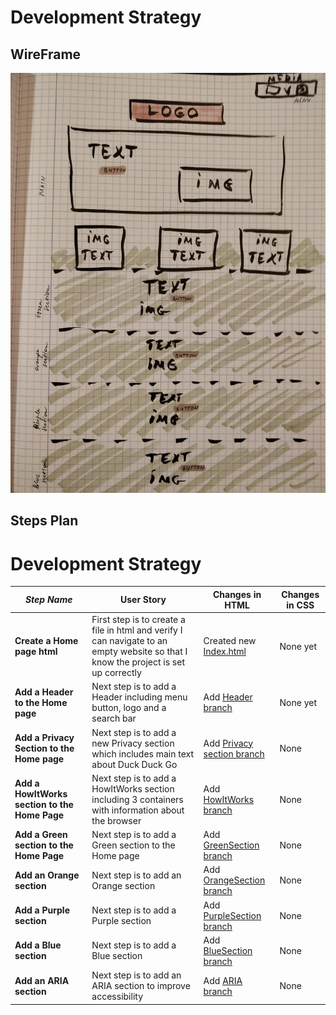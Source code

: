 # Development Strategy

## WireFrame

![WireFrame](https://raw.githubusercontent.com/ShtankoDaria/duck-duck-clone/master/wireframe.jpg)

## Steps Plan

# Development Strategy



| _Step Name_ | User Story | Changes in HTML | Changes in CSS |
| ----|----|-----|----|
| __Create a Home page html__ | First step is to create a file in html and verify I can navigate to an empty website so that I know the project is set up correctly | Created new [Index.html](index.html)| None yet |
| __Add a Header to the Home page__ | Next step is to add a Header including menu button, logo and a search bar| Add [Header branch](https://github.com/ShtankoDaria/duck-duck-clone/tree/Header)| None yet |
| __Add a Privacy Section to the Home page__ |Next step is to add a new Privacy section which includes main text about Duck Duck Go | Add [Privacy section branch](https://github.com/ShtankoDaria/duck-duck-clone/tree/PrivacySection)| None |  
| __Add a HowItWorks section to the Home Page__ | Next step is to add a HowItWorks section including 3 containers with information about the browser | Add [HowItWorks branch](https://github.com/ShtankoDaria/duck-duck-clone/tree/HowItWorksSection)|None|
| __Add a Green section to the Home Page__ | Next step is to add a Green section to the Home page | Add [GreenSection branch](https://github.com/ShtankoDaria/app-theme/tree/Footer)| None |
| __Add an Orange section__ | Next step is to add an Orange section | Add [OrangeSection branch](https://github.com/ShtankoDaria/duck-duck-clone/tree/Orangesection)| None |
| __Add a Purple section__ | Next step is to add a Purple section | Add [PurpleSection branch](https://github.com/ShtankoDaria/duck-duck-clone/tree/PurpleSection)| None |
| __Add a Blue section__ | Next step is to add a Blue section | Add [BlueSection branch](https://github.com/ShtankoDaria/duck-duck-clone/tree/BlueSection)| None |
| __Add an ARIA section__ | Next step is to add an ARIA section to improve accessibility | Add [ARIA branch](https://github.com/ShtankoDaria/duck-duck-clone/tree/ARIA)| None |


